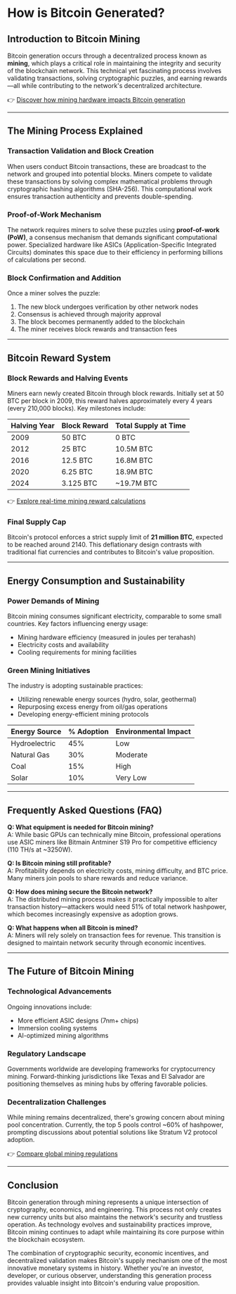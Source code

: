 # How is Bitcoin Generated?

## Introduction to Bitcoin Mining

Bitcoin generation occurs through a decentralized process known as **mining**, which plays a critical role in maintaining the integrity and security of the blockchain network. This technical yet fascinating process involves validating transactions, solving cryptographic puzzles, and earning rewards—all while contributing to the network's decentralized architecture.

👉 [Discover how mining hardware impacts Bitcoin generation](https://bit.ly/okx-bonus)

---

## The Mining Process Explained

### Transaction Validation and Block Creation
When users conduct Bitcoin transactions, these are broadcast to the network and grouped into potential blocks. Miners compete to validate these transactions by solving complex mathematical problems through cryptographic hashing algorithms (SHA-256). This computational work ensures transaction authenticity and prevents double-spending.

### Proof-of-Work Mechanism
The network requires miners to solve these puzzles using **proof-of-work (PoW)**, a consensus mechanism that demands significant computational power. Specialized hardware like ASICs (Application-Specific Integrated Circuits) dominates this space due to their efficiency in performing billions of calculations per second.

### Block Confirmation and Addition
Once a miner solves the puzzle:
1. The new block undergoes verification by other network nodes
2. Consensus is achieved through majority approval
3. The block becomes permanently added to the blockchain
4. The miner receives block rewards and transaction fees

---

## Bitcoin Reward System

### Block Rewards and Halving Events
Miners earn newly created Bitcoin through block rewards. Initially set at 50 BTC per block in 2009, this reward halves approximately every 4 years (every 210,000 blocks). Key milestones include:

| Halving Year | Block Reward | Total Supply at Time |
|--------------|--------------|----------------------|
| 2009         | 50 BTC       | 0 BTC                |
| 2012         | 25 BTC       | 10.5M BTC            |
| 2016         | 12.5 BTC     | 16.8M BTC            |
| 2020         | 6.25 BTC     | 18.9M BTC            |
| 2024         | 3.125 BTC    | ~19.7M BTC           |

👉 [Explore real-time mining reward calculations](https://bit.ly/okx-bonus)

### Final Supply Cap
Bitcoin's protocol enforces a strict supply limit of **21 million BTC**, expected to be reached around 2140. This deflationary design contrasts with traditional fiat currencies and contributes to Bitcoin's value proposition.

---

## Energy Consumption and Sustainability

### Power Demands of Mining
Bitcoin mining consumes significant electricity, comparable to some small countries. Key factors influencing energy usage:
- Mining hardware efficiency (measured in joules per terahash)
- Electricity costs and availability
- Cooling requirements for mining facilities

### Green Mining Initiatives
The industry is adopting sustainable practices:
- Utilizing renewable energy sources (hydro, solar, geothermal)
- Repurposing excess energy from oil/gas operations
- Developing energy-efficient mining protocols

| Energy Source | % Adoption | Environmental Impact |
|---------------|------------|----------------------|
| Hydroelectric | 45%        | Low                  |
| Natural Gas   | 30%        | Moderate             |
| Coal          | 15%        | High                 |
| Solar         | 10%        | Very Low             |

---

## Frequently Asked Questions (FAQ)

**Q: What equipment is needed for Bitcoin mining?**  
A: While basic GPUs can technically mine Bitcoin, professional operations use ASIC miners like Bitmain Antminer S19 Pro for competitive efficiency (110 TH/s at ~3250W).

**Q: Is Bitcoin mining still profitable?**  
A: Profitability depends on electricity costs, mining difficulty, and BTC price. Many miners join pools to share rewards and reduce variance.

**Q: How does mining secure the Bitcoin network?**  
A: The distributed mining process makes it practically impossible to alter transaction history—attackers would need 51% of total network hashpower, which becomes increasingly expensive as adoption grows.

**Q: What happens when all Bitcoin is mined?**  
A: Miners will rely solely on transaction fees for revenue. This transition is designed to maintain network security through economic incentives.

---

## The Future of Bitcoin Mining

### Technological Advancements
Ongoing innovations include:
- More efficient ASIC designs (7nm+ chips)
- Immersion cooling systems
- AI-optimized mining algorithms

### Regulatory Landscape
Governments worldwide are developing frameworks for cryptocurrency mining. Forward-thinking jurisdictions like Texas and El Salvador are positioning themselves as mining hubs by offering favorable policies.

### Decentralization Challenges
While mining remains decentralized, there's growing concern about mining pool concentration. Currently, the top 5 pools control ~60% of hashpower, prompting discussions about potential solutions like Stratum V2 protocol adoption.

👉 [Compare global mining regulations](https://bit.ly/okx-bonus)

---

## Conclusion

Bitcoin generation through mining represents a unique intersection of cryptography, economics, and engineering. This process not only creates new currency units but also maintains the network's security and trustless operation. As technology evolves and sustainability practices improve, Bitcoin mining continues to adapt while maintaining its core purpose within the blockchain ecosystem.

The combination of cryptographic security, economic incentives, and decentralized validation makes Bitcoin's supply mechanism one of the most innovative monetary systems in history. Whether you're an investor, developer, or curious observer, understanding this generation process provides valuable insight into Bitcoin's enduring value proposition.